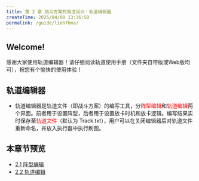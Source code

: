 ```yaml
---
title: 第 2 章 战斗方案的简洁设计：轨道编辑器
createTime: 2025/04/08 13:36:58
permalink: /guide/lieh7hma/
---
```


## Welcome!

感谢大家使用轨道编辑器！请仔细阅读轨道使用手册（文件夹自带版或Web版均可），祝您有个愉快的使用体验！

## 轨道编辑器
- 轨道编辑器是轨道文件（即战斗方案）的编写工具，分<span style="color: red">阵型编辑</span>和<span style="color: red">轨道编辑</span>两个界面。前者用于设置阵型，后者用于设置放卡时机和放卡逻辑。编写结果实时保存至<span style="color: red">轨道文件</span>（默认为 Track.txt），用户可以在关闭编辑器后对轨道文件重新命名，并放入执行器中执行刷图。

## 本章节预览

- [2.1 阵型编辑](2.1.md)
- [2.2 轨道编辑](2.2.md)
